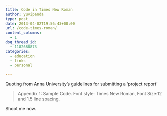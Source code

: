 ```yaml
---
title: Code in Times New Roman
author: yuvipanda
type: post
date: 2013-04-02T19:56:43+00:00
url: /code-times-roman/
content_columns:
  - 1
dsq_thread_id:
  - 1182688873
categories:
  - education
  - links
  - personal

---
```

Quoting from Anna University&#8217;s guidelines for submitting a &#8216;project report&#8217;

> Appendix 1: Sample Code. Font style: Times New Roman, Font Size:12 and 1.5 line spacing.

Shoot me now.